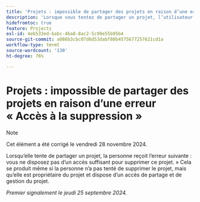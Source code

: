 ```yaml
---
title: 'Projets : impossible de partager des projets en raison d’une erreur d’accès à la suppression'
description: 'Lorsque vous tentez de partager un projet, l’utilisateur reçoit une erreur : vous ne disposez pas d’un accès suffisant pour supprimer ce projet. Cela se produit même si la personne n’a pas tenté de supprimer le projet, mais qu’elle est propriétaire du projet et dispose d’un accès de partage et de gestion du projet.'
hidefromtoc: true
feature: Projects
exl-id: 4eb533ed-babc-4ba8-8ac2-5c99e55b95b4
source-git-commit: a086b3cbc07d6d53dabf88b4575677257621cd1a
workflow-type: tm+mt
source-wordcount: '130'
ht-degree: 76%

---
```


# Projets : impossible de partager des projets en raison d’une erreur « Accès à la suppression »

>[!NOTE]
>
>Cet élément a été corrigé le vendredi 28 novembre 2024.

Lorsqu’elle tente de partager un projet, la personne reçoit l’erreur suivante : vous ne disposez pas d’un accès suffisant pour supprimer ce projet. » Cela se produit même si la personne n’a pas tenté de supprimer le projet, mais qu’elle est propriétaire du projet et dispose d’un accès de partage et de gestion du projet.

_Premier signalement le jeudi 25 septembre 2024._
